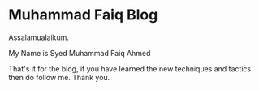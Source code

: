 # Muhammad Faiq Blog

Assalamualaikum.

My Name is Syed Muhammad Faiq Ahmed

That's it for the blog, if you have learned the new techniques and tactics then do follow me.
Thank you.
